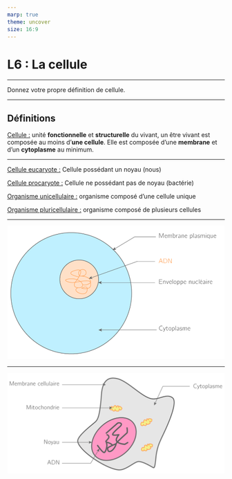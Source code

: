 ```yaml
---
marp: true
theme: uncover
size: 16:9
---
```

<!-- paginate: true -->

# L6 : La cellule

--- 

Donnez votre propre définition de cellule. 

--- 

## Définitions

<u>Cellule :</u> unité **fonctionnelle** et **structurelle** du vivant, un être vivant est composée au moins d’**une cellule**. Elle est composée d’une **membrane** et d’un **cytoplasme** au minimum. 

---

<u>Cellule eucaryote :</u> Cellule possédant un noyau (nous)

<u>Cellule procaryote :</u> Cellule ne possédant pas de noyau (bactérie)

<u>Organisme unicellulaire :</u> organisme composé d’une cellule unique

<u>Organisme pluricellulaire :</u> organisme composé de plusieurs cellules

---

![bg fit](../Ressources/Photos/cellule.png)


---

![bg fit](../Ressources/Photos/cellulemicro.png)